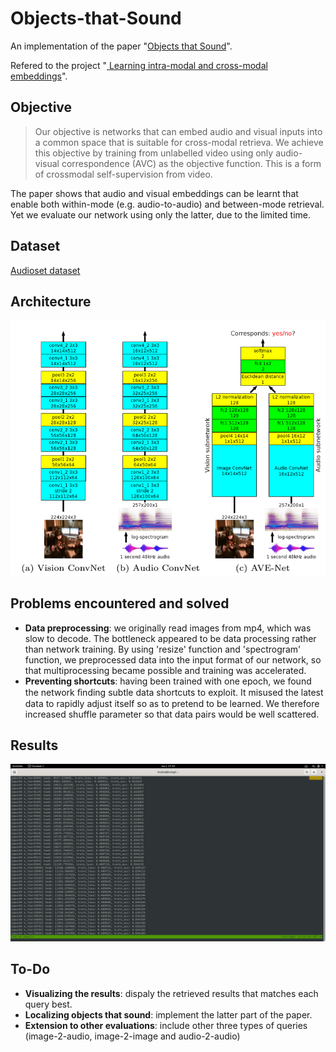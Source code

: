 # Objects-that-Sound
An implementation of the paper "[Objects that Sound](https://arxiv.org/abs/1712.06651)".

Refered to the project "[
Learning intra-modal and cross-modal embeddings](https://github.com/rohitrango/objects-that-sound)".

## Objective

> Our objective is networks that can embed audio and visual inputs into a common space that is suitable for cross-modal retrieva. We achieve this objective by training from unlabelled video using only audio-visual correspondence (AVC) as the objective function. This is a form of crossmodal self-supervision from video.

The paper shows that audio and visual embeddings can be learnt that enable both within-mode (e.g. audio-to-audio) and between-mode retrieval. Yet we evaluate our network using only the latter, due to the limited time.

## Dataset

[Audioset dataset](https://research.google.com/audioset/download.html)

## Architecture
![architecture](https://github.com/lrh2000/Objects-that-Sound/blob/master/img/arc.png)

## Problems encountered and solved
- **Data preprocessing**: we originally read images from mp4, which was slow to decode. The bottleneck appeared to be data processing rather than  network training. By using 'resize' function and 'spectrogram' function, we preprocessed data into the input format of our network, so that multiprocessing became possible and training was accelerated.
- **Preventing shortcuts**: having been trained with one epoch, we found the network ﬁnding subtle data shortcuts to exploit. It misused the latest data to rapidly adjust itself so as to pretend to be learned. We therefore increased shuffle parameter so that data pairs would be well scattered.

## Results
![Results](https://github.com/lrh2000/Objects-that-Sound/blob/master/img/results.png)

## To-Do
- **Visualizing the results**: dispaly the retrieved results that matches each query best.
- **Localizing objects that sound**: implement the latter part of the paper.
- **Extension to other evaluations**: include other three types of queries (image-2-audio, image-2-image and audio-2-audio)
